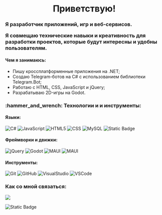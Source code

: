 <h1 id="header" align="center">
  Приветствую!
</h1>

<h3 id="header">
Я разработчик приложений, игр и веб-сервисов. 
  
Я совмещаю технические навыки и креативность для разработки проектов, которые будут интересны и удобны пользователям.
</h3>

<h4 id="header">Чем я занимаюсь:</h4>

- Пишу кроссплатформенные приложения на .NET;
- Создаю Telegram-ботов на C# с использованием библиотеки Telegram.Bot;
- Работаю с HTML, CSS, JavaScript и jQuery;
- Разрабатываю 2D-игры на Godot.

<h3 id="header">:hammer_and_wrench: Технологии и и инструменты:</h3>

<h4>Языки:</h4>

![C#](https://img.shields.io/badge/C%23-purple)
![JavaScript](https://img.shields.io/badge/JavaScript-yellow?logo=javascript)
![HTML5](https://img.shields.io/badge/HTML-orange?logo=html5)
![CSS](https://img.shields.io/badge/CSS-green?logo=css)
![MySQL](https://img.shields.io/badge/MySQL-lightblue?logo=mysql)
![Static Badge](https://img.shields.io/badge/SQL_Server-blue)
<h4>Фреймворки и движки:</h4>

![jQuery](https://img.shields.io/badge/jQuery-orange?logo=jquery)
![Godot](https://img.shields.io/badge/Godot_Engine_4-blue?logo=godotengine&logoColor=white)
![MAUI](https://img.shields.io/badge/MAUI-purple?logo=dotnet)
![MAUI](https://img.shields.io/badge/Avalonia-purple?logo=dotnet)

<h4>Инструменты:</h4>

![Git](https://img.shields.io/badge/Git-black?logo=git)
![GitHub](https://img.shields.io/badge/GitHub-black?logo=github)
![VisualStudio](https://img.shields.io/badge/Visual%20Studio-pink)
![VSCode](https://img.shields.io/badge/VS_Code-blue)

<h3 id="header">Как со мной связаться:</h3>
<a href="https://t.me/mr_ukuleo"><img src="https://img.shields.io/badge/Telegram-blue?logo=telegram&logoColor=white"></a>

![Static Badge](https://img.shields.io/badge/GMAIL-baronfontarkio%40gmail.com-darkgrey?logo=gmail)

